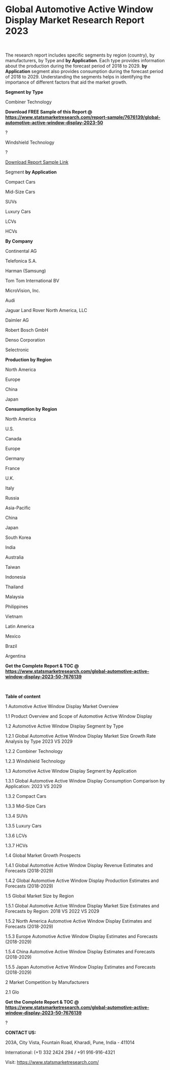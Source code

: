 <h1>Global Automotive Active Window Display Market Research Report 2023</h1><br/><p>The research report includes specific segments by region (country), by manufacturers, by Type and <strong>by Application</strong>. Each type provides information about the production during the forecast period of 2018 to 2029. <strong>by Application</strong> segment also provides consumption during the forecast period of 2018 to 2029. Understanding the segments helps in identifying the importance of different factors that aid the market growth.</p>
 
 
 
 <p><strong>Segment by Type</strong></p>
 
 
 
 <p>Combiner Technology</p>
 
 
 
 <div><b>Download FREE Sample of this Report @ <a href="https://www.statsmarketresearch.com/download-free-sample/7676139/global-automotive-active-window-display-2023-50">https://www.statsmarketresearch.com/report-sample/7676139/global-automotive-active-window-display-2023-50</a></b></div>
 
 
 
 <p>? </p>
 
 
 
 <p>Windshield Technology</p>
 
 
 
 <p>? </p>
 
 
 
 <p><a href="https://www.statsmarketresearch.com/download-free-sample/7676139/global-automotive-active-window-display-2023-50">Download Report Sample Link</a></p>
 
 
 
 <p>Segment <strong>by Application</strong></p>
 
 
 
 <p>Compact Cars</p>
 
 
 
 <p>Mid-Size Cars</p>
 
 
 
 <p>SUVs</p>
 
 
 
 <p>Luxury Cars</p>
 
 
 
 <p>LCVs</p>
 
 
 
 <p>HCVs</p>
 
 
 
 <p><strong>By Company</strong></p>
 
 
 
 <p>Continental AG</p>
 
 
 
 <p>Telefonica S.A.</p>
 
 
 
 <p>Harman (Samsung)</p>
 
 
 
 <p>Tom Tom International BV</p>
 
 
 
 <p>MicroVision, Inc.</p>
 
 
 
 <p>Audi</p>
 
 
 
 <p>Jaguar Land Rover North America, LLC</p>
 
 
 
 <p>Daimler AG</p>
 
 
 
 <p>Robert Bosch GmbH</p>
 
 
 
 <p>Denso Corporation</p>
 
 
 
 <p>Selectronic</p>
 
 
 
 <p><strong>Production by Region</strong></p>
 
 
 
 <p>North America</p>
 
 
 
 <p>Europe</p>
 
 
 
 <p>China</p>
 
 
 
 <p>Japan</p>
 
 
 
 <p><strong>Consumption by Region</strong></p>
 
 
 
 <p>North America</p>
 
 
 
 <p>U.S.</p>
 
 
 
 <p>Canada</p>
 
 
 
 <p>Europe</p>
 
 
 
 <p>Germany</p>
 
 
 
 <p>France</p>
 
 
 
 <p>U.K.</p>
 
 
 
 <p>Italy</p>
 
 
 
 <p>Russia</p>
 
 
 
 <p>Asia-Pacific</p>
 
 
 
 <p>China</p>
 
 
 
 <p>Japan</p>
 
 
 
 <p>South Korea</p>
 
 
 
 <p>India</p>
 
 
 
 <p>Australia</p>
 
 
 
 <p>Taiwan</p>
 
 
 
 <p>Indonesia</p>
 
 
 
 <p>Thailand</p>
 
 
 
 <p>Malaysia</p>
 
 
 
 <p>Philippines</p>
 
 
 
 <p>Vietnam</p>
 
 
 
 <p>Latin America</p>
 
 
 
 <p>Mexico</p>
 
 
 
 <p>Brazil</p>
 
 
 
 <p>Argentina</p>
 
 
 
 <div><b>Get the Complete Report & TOC @ <a href="https://www.statsmarketresearch.com/global-automotive-active-window-display-2023-50-7676139">https://www.statsmarketresearch.com/global-automotive-active-window-display-2023-50-7676139</a></b></div>
 
 
 
 <p><br />
 
 <b>Table of content</b></p>
 
 
 
 <p>1 Automotive Active Window Display Market Overview<br />
 
 1.1 Product Overview and Scope of Automotive Active Window Display<br />
 
 1.2 Automotive Active Window Display Segment by Type<br />
 
 1.2.1 Global Automotive Active Window Display Market Size Growth Rate Analysis by Type 2023 VS 2029<br />
 
 1.2.2 Combiner Technology<br />
 
 1.2.3 Windshield Technology<br />
 
 1.3 Automotive Active Window Display Segment by Application<br />
 
 1.3.1 Global Automotive Active Window Display Consumption Comparison by Application: 2023 VS 2029<br />
 
 1.3.2 Compact Cars<br />
 
 1.3.3 Mid-Size Cars<br />
 
 1.3.4 SUVs<br />
 
 1.3.5 Luxury Cars<br />
 
 1.3.6 LCVs<br />
 
 1.3.7 HCVs<br />
 
 1.4 Global Market Growth Prospects<br />
 
 1.4.1 Global Automotive Active Window Display Revenue Estimates and Forecasts (2018-2029)<br />
 
 1.4.2 Global Automotive Active Window Display Production Estimates and Forecasts (2018-2029)<br />
 
 1.5 Global Market Size by Region<br />
 
 1.5.1 Global Automotive Active Window Display Market Size Estimates and Forecasts by Region: 2018 VS 2022 VS 2029<br />
 
 1.5.2 North America Automotive Active Window Display Estimates and Forecasts (2018-2029)<br />
 
 1.5.3 Europe Automotive Active Window Display Estimates and Forecasts (2018-2029)<br />
 
 1.5.4 China Automotive Active Window Display Estimates and Forecasts (2018-2029)<br />
 
 1.5.5 Japan Automotive Active Window Display Estimates and Forecasts (2018-2029)<br />
 
 2 Market Competition by Manufacturers<br />
 
 2.1 Glo</p>
 
 
 
 <div><b>Get the Complete Report & TOC @ <a href="https://www.statsmarketresearch.com/global-automotive-active-window-display-2023-50-7676139">https://www.statsmarketresearch.com/global-automotive-active-window-display-2023-50-7676139</a></b></div>
 
 
 
 <p>? </p>
 
 
 
 <p><b>CONTACT US:</b><br />
 
 203A, City Vista, Fountain Road, Kharadi, Pune, India - 411014<br />
 
 International: (+1) 332 2424 294 / +91 916-916-4321<br />
 
 Visit: <a href="https://www.statsmarketresearch.com/">https://www.statsmarketresearch.com/</a></p>